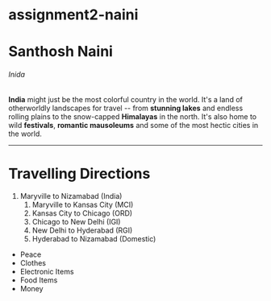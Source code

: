 # assignment2-naini

# Santhosh Naini

###### Inida

**India** might just be the most colorful country in the world. It's a land of otherworldly landscapes for travel -- from **stunning lakes** and endless rolling plains to the snow-capped **Himalayas** in the north. It's also home to wild **festivals**, **romantic mausoleums** and some of the most hectic cities in the world.

---

# Travelling Directions
1. Maryville to Nizamabad (India)
    1. Maryville to Kansas City (MCI)
    2. Kansas City to Chicago (ORD)
    3. Chicago to New Delhi (IGI)
    4. New Delhi to Hyderabad (RGI)
    5. Hyderabad to Nizamabad (Domestic)

- Peace
- Clothes
- Electronic Items
- Food Items
- Money